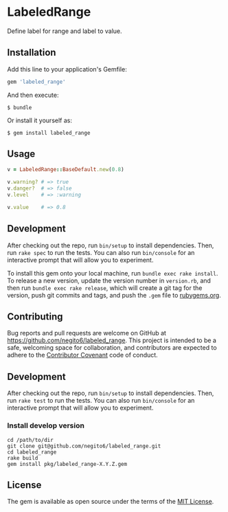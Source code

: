 # LabeledRange

Define label for range and label to value.

## Installation

Add this line to your application's Gemfile:

```ruby
gem 'labeled_range'
```

And then execute:

    $ bundle

Or install it yourself as:

    $ gem install labeled_range

## Usage

```ruby
v = LabeledRange::BaseDefault.new(0.8)

v.warning? # => true
v.danger?  # => false
v.level    # => :warning

v.value    # => 0.8
```

## Development

After checking out the repo, run `bin/setup` to install dependencies. Then, run `rake spec` to run the tests. You can also run `bin/console` for an interactive prompt that will allow you to experiment.

To install this gem onto your local machine, run `bundle exec rake install`. To release a new version, update the version number in `version.rb`, and then run `bundle exec rake release`, which will create a git tag for the version, push git commits and tags, and push the `.gem` file to [rubygems.org](https://rubygems.org).

## Contributing

Bug reports and pull requests are welcome on GitHub at https://github.com/negito6/labeled_range. This project is intended to be a safe, welcoming space for collaboration, and contributors are expected to adhere to the [Contributor Covenant](http://contributor-covenant.org) code of conduct.

## Development

After checking out the repo, run `bin/setup` to install dependencies. Then, run `rake test` to run the tests. You can also run `bin/console` for an interactive prompt that will allow you to experiment.

### Install develop version
```
cd /path/to/dir
git clone git@github.com/negito6/labeled_range.git
cd labeled_range
rake build
gem install pkg/labeled_range-X.Y.Z.gem
```

## License

The gem is available as open source under the terms of the [MIT License](http://opensource.org/licenses/MIT).
